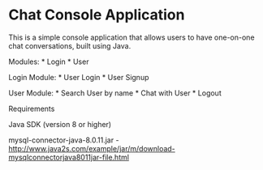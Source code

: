 # Chat Console Application
This is a simple console application that allows users to have one-on-one chat conversations, built using Java.

Modules:
        * Login
        * User

Login Module:
        * User Login
        * User Signup

User Module:
        * Search User by name
        * Chat with User
        * Logout

Requirements

Java SDK (version 8 or higher)

mysql-connector-java-8.0.11.jar - http://www.java2s.com/example/jar/m/download-mysqlconnectorjava8011jar-file.html

